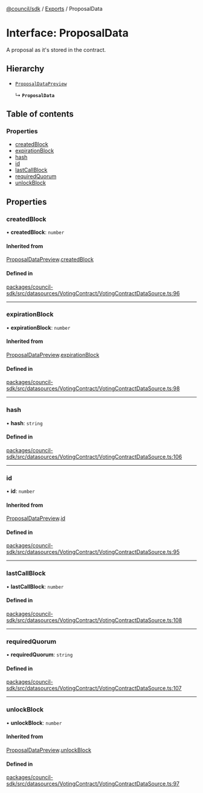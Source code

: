 [@council/sdk](../README.md) / [Exports](../modules.md) / ProposalData

# Interface: ProposalData

A proposal as it's stored in the contract.

## Hierarchy

- [`ProposalDataPreview`](ProposalDataPreview.md)

  ↳ **`ProposalData`**

## Table of contents

### Properties

- [createdBlock](ProposalData.md#createdblock)
- [expirationBlock](ProposalData.md#expirationblock)
- [hash](ProposalData.md#hash)
- [id](ProposalData.md#id)
- [lastCallBlock](ProposalData.md#lastcallblock)
- [requiredQuorum](ProposalData.md#requiredquorum)
- [unlockBlock](ProposalData.md#unlockblock)

## Properties

### createdBlock

• **createdBlock**: `number`

#### Inherited from

[ProposalDataPreview](ProposalDataPreview.md).[createdBlock](ProposalDataPreview.md#createdblock)

#### Defined in

[packages/council-sdk/src/datasources/VotingContract/VotingContractDataSource.ts:96](https://github.com/element-fi/council-monorepo/blob/badbd3c/packages/council-sdk/src/datasources/VotingContract/VotingContractDataSource.ts#L96)

___

### expirationBlock

• **expirationBlock**: `number`

#### Inherited from

[ProposalDataPreview](ProposalDataPreview.md).[expirationBlock](ProposalDataPreview.md#expirationblock)

#### Defined in

[packages/council-sdk/src/datasources/VotingContract/VotingContractDataSource.ts:98](https://github.com/element-fi/council-monorepo/blob/badbd3c/packages/council-sdk/src/datasources/VotingContract/VotingContractDataSource.ts#L98)

___

### hash

• **hash**: `string`

#### Defined in

[packages/council-sdk/src/datasources/VotingContract/VotingContractDataSource.ts:106](https://github.com/element-fi/council-monorepo/blob/badbd3c/packages/council-sdk/src/datasources/VotingContract/VotingContractDataSource.ts#L106)

___

### id

• **id**: `number`

#### Inherited from

[ProposalDataPreview](ProposalDataPreview.md).[id](ProposalDataPreview.md#id)

#### Defined in

[packages/council-sdk/src/datasources/VotingContract/VotingContractDataSource.ts:95](https://github.com/element-fi/council-monorepo/blob/badbd3c/packages/council-sdk/src/datasources/VotingContract/VotingContractDataSource.ts#L95)

___

### lastCallBlock

• **lastCallBlock**: `number`

#### Defined in

[packages/council-sdk/src/datasources/VotingContract/VotingContractDataSource.ts:108](https://github.com/element-fi/council-monorepo/blob/badbd3c/packages/council-sdk/src/datasources/VotingContract/VotingContractDataSource.ts#L108)

___

### requiredQuorum

• **requiredQuorum**: `string`

#### Defined in

[packages/council-sdk/src/datasources/VotingContract/VotingContractDataSource.ts:107](https://github.com/element-fi/council-monorepo/blob/badbd3c/packages/council-sdk/src/datasources/VotingContract/VotingContractDataSource.ts#L107)

___

### unlockBlock

• **unlockBlock**: `number`

#### Inherited from

[ProposalDataPreview](ProposalDataPreview.md).[unlockBlock](ProposalDataPreview.md#unlockblock)

#### Defined in

[packages/council-sdk/src/datasources/VotingContract/VotingContractDataSource.ts:97](https://github.com/element-fi/council-monorepo/blob/badbd3c/packages/council-sdk/src/datasources/VotingContract/VotingContractDataSource.ts#L97)
